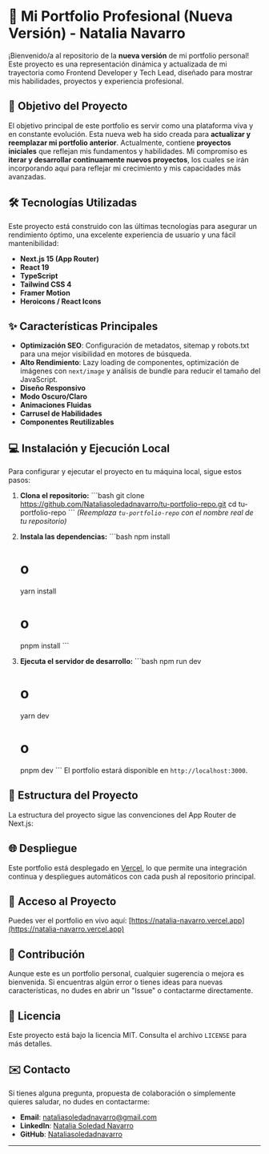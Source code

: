 # 🚀 Mi Portfolio Profesional (Nueva Versión) - Natalia Navarro

¡Bienvenido/a al repositorio de la **nueva versión** de mi portfolio personal! Este proyecto es una representación dinámica y actualizada de mi trayectoria como Frontend Developer y Tech Lead, diseñado para mostrar mis habilidades, proyectos y experiencia profesional.

## 🎯 Objetivo del Proyecto

El objetivo principal de este portfolio es servir como una plataforma viva y en constante evolución. Esta nueva web ha sido creada para **actualizar y reemplazar mi portfolio anterior**. Actualmente, contiene **proyectos iniciales** que reflejan mis fundamentos y habilidades. Mi compromiso es **iterar y desarrollar continuamente nuevos proyectos**, los cuales se irán incorporando aquí para reflejar mi crecimiento y mis capacidades más avanzadas.

## 🛠️ Tecnologías Utilizadas

Este proyecto está construido con las últimas tecnologías para asegurar un rendimiento óptimo, una excelente experiencia de usuario y una fácil mantenibilidad:

*   **Next.js 15 (App Router)**
*   **React 19**
*   **TypeScript**
*   **Tailwind CSS 4**
*   **Framer Motion**
*   **Heroicons / React Icons**

## ✨ Características Principales

*   **Optimización SEO**: Configuración de metadatos, sitemap y robots.txt para una mejor visibilidad en motores de búsqueda.
*   **Alto Rendimiento**: Lazy loading de componentes, optimización de imágenes con `next/image` y análisis de bundle para reducir el tamaño del JavaScript.
*   **Diseño Responsivo**
*   **Modo Oscuro/Claro**
*   **Animaciones Fluidas**
*   **Carrusel de Habilidades**
*   **Componentes Reutilizables**

## 💻 Instalación y Ejecución Local

Para configurar y ejecutar el proyecto en tu máquina local, sigue estos pasos:

1.  **Clona el repositorio:**
    \`\`\`bash
    git clone https://github.com/Nataliasoledadnavarro/tu-portfolio-repo.git
    cd tu-portfolio-repo
    \`\`\`
    *(Reemplaza `tu-portfolio-repo` con el nombre real de tu repositorio)*

2.  **Instala las dependencias:**
    \`\`\`bash
    npm install
    # o
    yarn install
    # o
    pnpm install
    \`\`\`

3.  **Ejecuta el servidor de desarrollo:**
    \`\`\`bash
    npm run dev
    # o
    yarn dev
    # o
    pnpm dev
    \`\`\`
    El portfolio estará disponible en `http://localhost:3000`.

## 📂 Estructura del Proyecto

La estructura del proyecto sigue las convenciones del App Router de Next.js:


## 🌐 Despliegue

Este portfolio está desplegado en [Vercel](https://vercel.com/), lo que permite una integración continua y despliegues automáticos con cada push al repositorio principal.

## 🔗 Acceso al Proyecto

Puedes ver el portfolio en vivo aquí:
[https://natalia-navarro.vercel.app](https://natalia-navarro.vercel.app)

## 🤝 Contribución

Aunque este es un portfolio personal, cualquier sugerencia o mejora es bienvenida. Si encuentras algún error o tienes ideas para nuevas características, no dudes en abrir un "Issue" o contactarme directamente.

## 📄 Licencia

Este proyecto está bajo la licencia MIT. Consulta el archivo `LICENSE` para más detalles.

## ✉️ Contacto

Si tienes alguna pregunta, propuesta de colaboración o simplemente quieres saludar, no dudes en contactarme:

*   **Email**: nataliasoledadnavarro@gmail.com
*   **LinkedIn**: [Natalia Soledad Navarro](https://www.linkedin.com/in/nataliasoledadnavarro/)
*   **GitHub**: [Nataliasoledadnavarro](https://github.com/Nataliasoledadnavarro)

---
